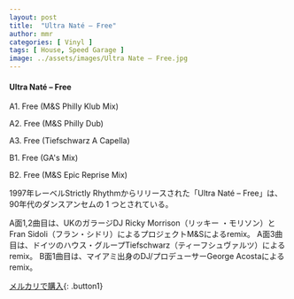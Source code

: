 ```yaml
---
layout: post
title:  "Ultra Naté – Free"
author: mmr
categories: [ Vinyl ]
tags: [ House, Speed Garage ]
image: ../assets/images/Ultra Nate – Free.jpg
---
```


#### Ultra Naté – Free

A1. Free (M&S Philly Klub Mix)

A2. Free (M&S Philly Dub)

A3. Free (Tiefschwarz A Capella)

B1. Free (GA's Mix)

B2. Free (M&S Epic Reprise Mix)

1997年レーベルStrictly Rhythmからリリースされた「Ultra Naté – Free」は、90年代のダンスアンセムの 1 つとされている。

A面1,2曲目は、UKのガラージDJ Ricky Morrison（リッキー ・モリソン）と Fran Sidoli（フラン・シドリ）によるプロジェクトM&Sによるremix。
A面3曲目は、ドイツのハウス・グループTiefschwarz（ティーフシュヴァルツ）によるremix。
B面1曲目は、マイアミ出身のDJ/プロデューサーGeorge Acostaによるremix。

[メルカリで購入](https://jp.mercari.com/item/m11492188360){: .button1}

